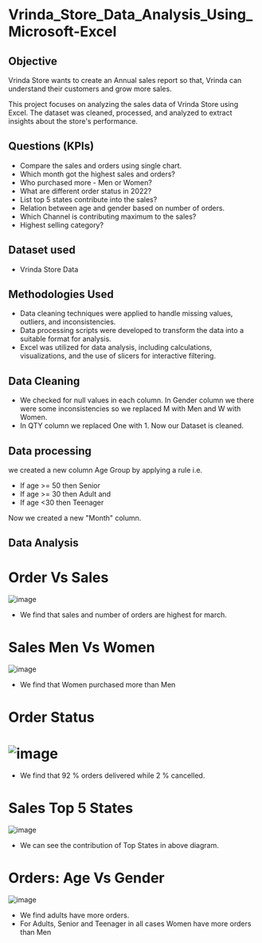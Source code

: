 # Vrinda_Store_Data_Analysis_Using_Microsoft-Excel
## Objective
Vrinda Store wants to create an Annual sales report so that, Vrinda can understand their customers and grow more sales.

This project focuses on analyzing the sales data of Vrinda Store using Excel. The dataset was cleaned, processed, and analyzed to extract insights about the store's performance.

## Questions (KPIs)
- Compare the sales and orders using single chart.
- Which month got the highest sales and orders?
- Who purchased more - Men or Women?
- What are different order status in 2022?
- List top 5 states contribute into the sales?
- Relation between age and gender based on number of orders.
- Which Channel is contributing maximum to the sales?
- Highest selling category?

## Dataset used
- Vrinda Store Data

## Methodologies Used
- Data cleaning techniques were applied to handle missing values, outliers, and inconsistencies.
- Data processing scripts were developed to transform the data into a suitable format for analysis.
- Excel was utilized for data analysis, including calculations, visualizations, and the use of slicers for interactive filtering.

## Data Cleaning
- We checked for null values in each column. In Gender column we there were some inconsistencies so we replaced M with Men and W with Women.
- In QTY column we replaced One with 1.
 Now our Dataset is cleaned.
 
## Data processing
we created a new column Age Group by applying a rule i.e. 
- If age >= 50 then Senior
- If age >= 30 then Adult and 
- If age <30 then Teenager

Now we created a new "Month" column.

## Data Analysis
# Order Vs Sales

![image](https://github.com/shubham250298/Vrinda_Store_Data_Analysis_Using_Microsoft-Excel/assets/108235140/addaade3-b68c-4904-b629-85006d689630)
- We find that sales and number of orders are highest for march.

# Sales Men Vs Women
![image](https://github.com/shubham250298/Vrinda_Store_Data_Analysis_Using_Microsoft-Excel/assets/108235140/0712f733-6a09-4a3a-9358-a42300cf02c0)
- We find that Women purchased more than Men

# Order Status

# ![image](https://github.com/shubham250298/Vrinda_Store_Data_Analysis_Using_Microsoft-Excel/assets/108235140/985aa581-36fa-4a8a-9b07-b1a444937c99)
- We find that 92 % orders delivered while 2 % cancelled. 

# Sales Top 5 States
![image](https://github.com/shubham250298/Vrinda_Store_Data_Analysis_Using_Microsoft-Excel/assets/108235140/79ac58af-19aa-4a6f-a64b-fd9346f2289f)

- We can see the contribution of Top States in above diagram.
# Orders: Age Vs Gender
![image](https://github.com/shubham250298/Vrinda_Store_Data_Analysis_Using_Microsoft-Excel/assets/108235140/d88a7035-aff1-4bb0-83e1-60e61093eae8)
- We find adults have more orders. 
- For Adults, Senior and Teenager in all cases Women have more orders than Men







